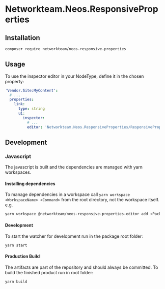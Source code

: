 # Networkteam.Neos.ResponsiveProperties

## Installation

```bash
composer require networkteam/neos-responsive-properties
```

## Usage

To use the inspector editor in your NodeType, define it in the chosen property:

```yaml
'Vendor.Site:MyContent':
  # ...
  properties:
    link:
      type: string
      ui:
        inspector:
          # ...
          editor: 'Networkteam.Neos.ResponsiveProperties/ResponsivePropertyEditor'
```

## Development

### Javascript

The javascript is built and the dependencies are managed with yarn workspaces.

#### Installing dependencies

To manage dependencies in a workspace call `yarn workspace <WorkspaceName> <Command>` from the root directory, not the workspace itself. e.g.

```bash
yarn workspace @networkteam/neos-responsive-properties-editor add <PackageName>
```

#### Development

To start the watcher for development run in the package root folder:

```bash
yarn start
```

#### Production Build

The artifacts are part of the repository and should always be committed. To build the finished product run in root folder:

```bash
yarn build
```

